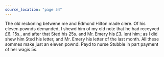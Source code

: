 ```yaml
---
source_location: "page 54"
---
```

The old reckoning betwene me and Edmond Hilton made clere. Of his eleven pownds
demanded, I shewd him of my old note that he had receyved £6. 15s., and after
that Sted his 25s. and Mr. Emery his £3. lent him ; as I did shew him Sted his
letter, and Mr. Emery his letter of the last month. All these sommes make just
an eleven pownd. Payd to nurse Stubble in part payment of her wagis 5s.
